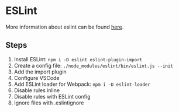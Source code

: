 # ESLint

More information about eslint can be found [here](https://eslint.org/).

## Steps

1. Install ESLint: `npm i -D eslint eslint-plugin-import`
2. Create a config file: `./node_modules/eslint/bin/eslint.js --init`
3. Add the import plugin
4. Configure VSCode
5. Add ESLint loader for Webpack: `npm i -D eslint-loader`
6. Disable rules inline
7. Disable rules with ESLint config
8. Ignore files with .eslintignore